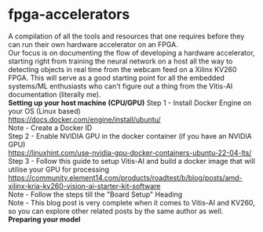 # fpga-accelerators
A compilation of all the tools and resources that one requires before they can run their own hardware accelerator on an FPGA. </br>
Our focus is on  documenting the flow of developing a hardware accelerator, starting right from training the neural network on a host all the way to detecting objects in real time from the webcam feed on a Xilinx KV260 FPGA. This will serve as a good starting point for all the embedded systems/ML enthusiasts who can't figure out a thing from the Vitis-AI documentation (literally me). </br>
**Setting up your host machine (CPU/GPU)**
Step 1 - Install Docker Engine on your OS (Linux based) </br>
         https://docs.docker.com/engine/install/ubuntu/ </br>
         Note - Create a Docker ID </br>
Step 2 - Enable NVIDIA GPU in the docker container (if you have an NVIDIA GPU) </br>
         https://linuxhint.com/use-nvidia-gpu-docker-containers-ubuntu-22-04-lts/ </br>
Step 3 - Follow this guide to setup Vitis-AI and build a docker image that will utilise your GPU for processing </br>
         https://community.element14.com/products/roadtest/b/blog/posts/amd-xilinx-kria-kv260-vision-ai-starter-kit-software </br>
         Note - Follow the steps till the "Board Setup" Heading </br>
         Note - This blog post is very complete when it comes to Vitis-AI and KV260, so you can explore other related posts by the same author as well. </br>
**Preparing your model**
